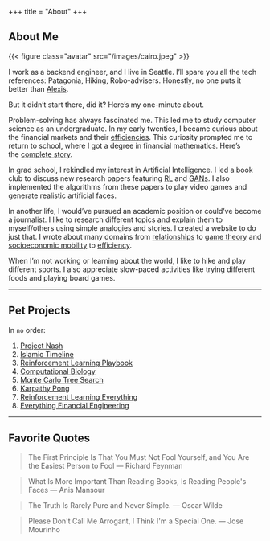 +++
title = "About"
+++

## About Me

{{< figure class="avatar" src="/images/cairo.jpeg" >}}

I work as a backend engineer, and I live in Seattle. I’ll spare you all the tech references: Patagonia, Hiking, Robo-advisers. Honestly, no one puts it better than [Alexis](https://twitter.com/yayalexisgay/status/1249057146051821568).

But it didn’t start there, did it? Here’s my one-minute about.

Problem-solving has always fascinated me. This led me to study computer science as an undergraduate. In my early twenties, I became curious about the financial markets and their [efficiencies](https://en.wikipedia.org/wiki/Efficient-market_hypothesis). This curiosity prompted me to return to school, where I got a degree in financial mathematics. Here’s the [complete story](https://www.projectnash.com/what-is-project-nash/).

In grad school, I rekindled my interest in Artificial Intelligence. I led a book club to discuss new research papers featuring [RL](https://en.wikipedia.org/wiki/Reinforcement_learning) and [GANs](https://en.wikipedia.org/wiki/Generative_adversarial_network). I also implemented the algorithms from these papers to play video games and generate realistic artificial faces.

In another life, I would’ve pursued an academic position or could’ve become a journalist. I like to research different topics and explain them to myself/others using simple analogies and stories. I created a website to do just that. I wrote about many domains from [relationships](https://www.projectnash.com/500-days-of-summer-and-attachment-theory/) to [game theory](https://www.projectnash.com/aliens-the-fermi-paradox-and-the-dark-forest-theory/) and [socioeconomic mobility](https://www.projectnash.com/the-great-gatsby-and-the-demise-of-the-american-dream/) to [efficiency](https://www.projectnash.com/randy-pausch/).

When I’m not working or learning about the world, I like to hike and play different sports. I also appreciate slow-paced activities like trying different foods and playing board games.

---

## Pet Projects

In `no` order:
1. [Project Nash](https://www.projectnash.com)
2. [Islamic Timeline](https://islamictimeline.com)
3. [Reinforcement Learning Playbook](https://rlplaybook.com/)
4. [Computational Biology](https://github.com/shehio/Computational-Biology)
5. [Monte Carlo Tree Search](https://github.com/shehio/monte-carlo-tree-search)
6. [Karpathy Pong](https://github.com/shehio/Karpathy-Pong)
7. [Reinforcement Learning Everything](https://github.com/shehio/ReinforcementLearning)
8. [Everything Financial Engineering](https://github.com/shehio/Everything-Financial-Engineering)

---

## Favorite Quotes

> The First Principle Is That You Must Not Fool Yourself, and You Are the Easiest Person to Fool
— Richard Feynman

> What Is More Important Than Reading Books, Is Reading People's Faces
— Anis Mansour

> The Truth Is Rarely Pure and Never Simple.
— Oscar Wilde

> Please Don't Call Me Arrogant, I Think I'm a Special One.
— Jose Mourinho